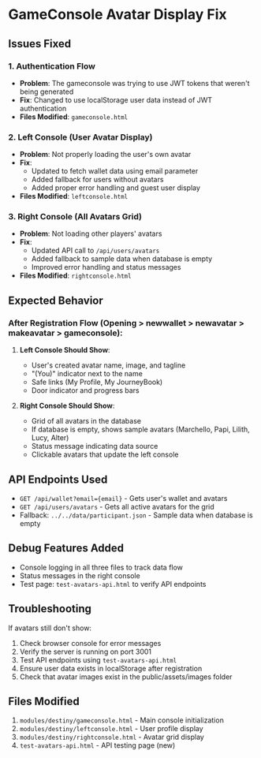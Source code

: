 # GameConsole Avatar Display Fix

## Issues Fixed

### 1. Authentication Flow
- **Problem**: The gameconsole was trying to use JWT tokens that weren't being generated
- **Fix**: Changed to use localStorage user data instead of JWT authentication
- **Files Modified**: `gameconsole.html`

### 2. Left Console (User Avatar Display)
- **Problem**: Not properly loading the user's own avatar
- **Fix**: 
  - Updated to fetch wallet data using email parameter
  - Added fallback for users without avatars
  - Added proper error handling and guest user display
- **Files Modified**: `leftconsole.html`

### 3. Right Console (All Avatars Grid)
- **Problem**: Not loading other players' avatars
- **Fix**:
  - Updated API call to `/api/users/avatars`
  - Added fallback to sample data when database is empty
  - Improved error handling and status messages
- **Files Modified**: `rightconsole.html`

## Expected Behavior

### After Registration Flow (Opening > newwallet > newavatar > makeavatar > gameconsole):

1. **Left Console Should Show**:
   - User's created avatar name, image, and tagline
   - "(You)" indicator next to the name
   - Safe links (My Profile, My JourneyBook)
   - Door indicator and progress bars

2. **Right Console Should Show**:
   - Grid of all avatars in the database
   - If database is empty, shows sample avatars (Marchello, Papi, Lilith, Lucy, Alter)
   - Status message indicating data source
   - Clickable avatars that update the left console

## API Endpoints Used

- `GET /api/wallet?email={email}` - Gets user's wallet and avatars
- `GET /api/users/avatars` - Gets all active avatars for the grid
- Fallback: `../../data/participant.json` - Sample data when database is empty

## Debug Features Added

- Console logging in all three files to track data flow
- Status messages in the right console
- Test page: `test-avatars-api.html` to verify API endpoints

## Troubleshooting

If avatars still don't show:

1. Check browser console for error messages
2. Verify the server is running on port 3001
3. Test API endpoints using `test-avatars-api.html`
4. Ensure user data exists in localStorage after registration
5. Check that avatar images exist in the public/assets/images folder

## Files Modified

1. `modules/destiny/gameconsole.html` - Main console initialization
2. `modules/destiny/leftconsole.html` - User profile display
3. `modules/destiny/rightconsole.html` - Avatar grid display
4. `test-avatars-api.html` - API testing page (new)